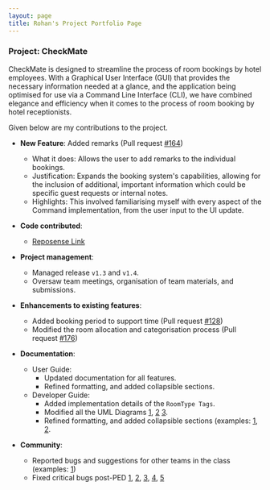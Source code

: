 ```yaml
---
layout: page
title: Rohan's Project Portfolio Page
---
```


### Project: CheckMate

CheckMate is designed to streamline the process of room bookings by hotel employees. With a Graphical User Interface (GUI) that provides the necessary information needed at a glance, and the application
being optimised for use via a Command Line Interface (CLI), we have combined elegance and efficiency when it comes to
the process of room booking by hotel receptionists.

Given below are my contributions to the project.

* **New Feature**: Added remarks (Pull request [#164](https://github.com/AY2324S1-CS2103T-F10-1/tp/pull/164))
  * What it does: Allows the user to add remarks to the individual bookings.
  * Justification: Expands the booking system's capabilities, allowing for the inclusion of additional, important information which could be specific guest requests or internal notes.
  * Highlights: This involved familiarising myself with every aspect of the Command implementation, from the user input to the UI update.

* **Code contributed**: 
  * [Reposense Link](https://nus-cs2103-ay2324s1.github.io/tp-dashboard/?search=RB9823&sort=groupTitle&sortWithin=title&timeframe=commit&mergegroup=&groupSelect=groupByRepos&breakdown=true&checkedFileTypes=docs~functional-code~test-code&since=2023-09-22)

* **Project management**:
  * Managed release `v1.3` and `v1.4`.
  * Oversaw team meetings, organisation of team materials, and submissions.

* **Enhancements to existing features**:
  * Added booking period to support time (Pull request [#128](https://github.com/AY2324S1-CS2103T-F10-1/tp/pull/128))
  * Modified the room allocation and categorisation process (Pull request [#176](https://github.com/AY2324S1-CS2103T-F10-1/tp/pull/176))

* **Documentation**:
  * User Guide:
    * Updated documentation for all features.
    * Refined formatting, and added collapsible sections.
  * Developer Guide:
    * Added implementation details of the `RoomType Tags`.
    * Modified all the UML Diagrams [1](https://github.com/AY2324S1-CS2103T-F10-1/tp/pull/271), [2](https://github.com/AY2324S1-CS2103T-F10-1/tp/pull/273) [3](https://github.com/AY2324S1-CS2103T-F10-1/tp/pull/285).
    * Refined formatting, and added collapsible sections (examples: [1](https://github.com/AY2324S1-CS2103T-F10-1/tp/pull/276), [2](https://github.com/AY2324S1-CS2103T-F10-1/tp/pull/275). 

* **Community**:
  * Reported bugs and suggestions for other teams in the class (examples: [1](https://github.com/AY2324S1-CS2103T-F10-1/tp/issues/136))
  * Fixed critical bugs post-PED [1](https://github.com/AY2324S1-CS2103T-F10-1/tp/pull/243), [2](https://github.com/AY2324S1-CS2103T-F10-1/tp/pull/247), [3](https://github.com/AY2324S1-CS2103T-F10-1/tp/pull/249), [4](https://github.com/AY2324S1-CS2103T-F10-1/tp/pull/251), [5](https://github.com/AY2324S1-CS2103T-F10-1/tp/pull/252)
